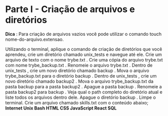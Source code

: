 <h1>Parte I - Criação de arquivos e diretórios </h1>


<b>Dica</b> : Para criação de arquivos vazios você pode utilizar o comando touch nome-do-arquivo.extensao.

<o>Utilizando o terminal, aplique o comando de criação de diretórios que você aprendeu, crie um diretório chamado unix_tests e navegue até ele.
Crie um arquivo de texto com o nome trybe.txt .
Crie uma cópia do arquivo trybe.txt com nome trybe_backup.txt .
Renomeie o arquivo trybe.txt .
Dentro de unix_tests , crie um novo diretório chamado backup .
Mova o arquivo trybe_backup.txt para o diretório backup .
Dentro de unix_tests , crie um novo diretório chamado backup2 .
Mova o arquivo trybe_backup.txt da pasta backup para a pasta backup2 .
Apague a pasta backup .
Renomeie a pasta backup2 para backup .
Veja qual o path completo do diretório atual e liste todos os arquivos dentro dele.
Apague o diretório backup .
Limpe o terminal.
Crie um arquivo chamado skills.txt com o conteúdo abaixo;
<b>Internet
Unix
Bash
HTML
CSS
JavaScript
React
SQL</b>